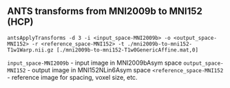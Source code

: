 ## ANTS transforms from MNI2009b to MNI152 (HCP)

```
antsApplyTransforms -d 3 -i <input_space-MNI2009b> -o <output_space-MNI152> -r <reference_space-MNI152> -t ./mni2009b-to-mni152-T1w1Warp.nii.gz [./mni2009b-to-mni152-T1w0GenericAffine.mat,0]
```

`input_space-MNI2009b` - input image in MNI2009bAsym space
`output_space-MNI152` - output image in MNI152NLin6Asym space
`<reference_space-MNI152` - reference image for spacing, voxel size, etc.
